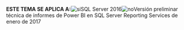 **ESTE TEMA SE APLICA A:**![sí](media/yes.png)SQL Server 2016![no](media/no.png)Versión preliminar técnica de informes de Power BI en SQL Server Reporting Services de enero de 2017